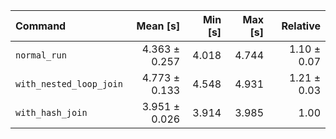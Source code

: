 | Command | Mean [s] | Min [s] | Max [s] | Relative |
|:---|---:|---:|---:|---:|
| `normal_run` | 4.363 ± 0.257 | 4.018 | 4.744 | 1.10 ± 0.07 |
| `with_nested_loop_join` | 4.773 ± 0.133 | 4.548 | 4.931 | 1.21 ± 0.03 |
| `with_hash_join` | 3.951 ± 0.026 | 3.914 | 3.985 | 1.00 |

